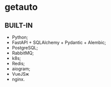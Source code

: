 # getauto 

## BUILT-IN
- Python;
- FastAPI + SQLAlchemy + Pydantic + Alembic;
- PostgreSQL;
- RabbitMQ;
- k8s;
- Redis;
- aiogram;
- VueJSж
- nginx.